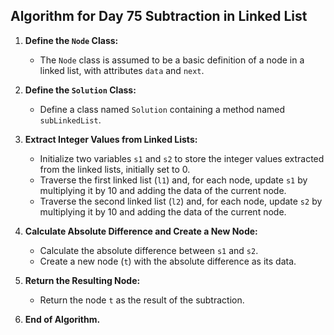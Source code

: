 ## Algorithm for Day 75 **Subtraction in Linked List**

1. **Define the `Node` Class:**
   - The `Node` class is assumed to be a basic definition of a node in a linked list, with attributes `data` and `next`.

2. **Define the `Solution` Class:**
   - Define a class named `Solution` containing a method named `subLinkedList`.

3. **Extract Integer Values from Linked Lists:**
   - Initialize two variables `s1` and `s2` to store the integer values extracted from the linked lists, initially set to 0.
   - Traverse the first linked list (`l1`) and, for each node, update `s1` by multiplying it by 10 and adding the data of the current node.
   - Traverse the second linked list (`l2`) and, for each node, update `s2` by multiplying it by 10 and adding the data of the current node.

4. **Calculate Absolute Difference and Create a New Node:**
   - Calculate the absolute difference between `s1` and `s2`.
   - Create a new node (`t`) with the absolute difference as its data.

5. **Return the Resulting Node:**
   - Return the node `t` as the result of the subtraction.

6. **End of Algorithm.**

